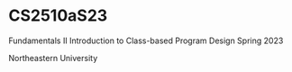 # CS2510aS23

Fundamentals II
Introduction to Class-based Program Design
Spring 2023

Northeastern University
